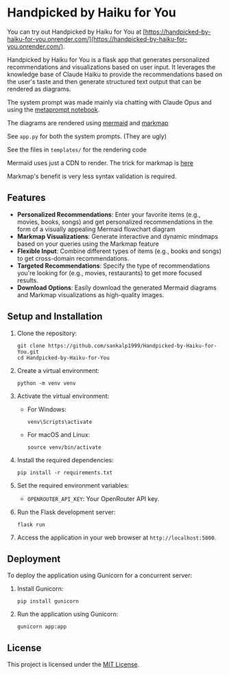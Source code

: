 # Handpicked by Haiku for You

You can try out Handpicked by Haiku for You at [https://handpicked-by-haiku-for-you.onrender.com/](https://handpicked-by-haiku-for-you.onrender.com/).


Handpicked by Haiku for You is a flask app that generates personalized recommendations and visualizations based on user input. It leverages the knowledge base of Claude Haiku to 
provide the recommendations based on the user's taste and then generate structured text output that can be rendered as diagrams.


The system prompt was made mainly via chatting with Claude Opus and using the [metaprompt notebook](https://colab.research.google.com/drive/1SoAajN8CBYTl79VyTwxtxncfCWlHlyy9).

The diagrams are rendered using [mermaid](https://mermaid.js.org/) and [markmap](https://markmap.js.org/)

See `app.py` for both the system prompts. (They are ugly)

See the files in `templates/` for the rendering code

Mermaid uses just a CDN to render. The trick for markmap is [here](https://markmap.js.org/api/modules/markmap_autoloader.html)

Markmap's benefit is very less syntax validation is required.


## Features

- **Personalized Recommendations**: Enter your favorite items (e.g., movies, books, songs) and get personalized recommendations in the form of a visually appealing Mermaid flowchart diagram
- **Markmap Visualizations**: Generate interactive and dynamic mindmaps based on your queries using the Markmap feature
- **Flexible Input**: Combine different types of items (e.g., books and songs) to get cross-domain recommendations.
- **Targeted Recommendations**: Specify the type of recommendations you're looking for (e.g., movies, restaurants) to get more focused results.
- **Download Options**: Easily download the generated Mermaid diagrams and Markmap visualizations as high-quality images.


## Setup and Installation

1. Clone the repository:
   ```
   git clone https://github.com/sankalp1999/Handpicked-by-Haiku-for-You.git
   cd Handpicked-by-Haiku-for-You
   ```

2. Create a virtual environment:
   ```
   python -m venv venv
   ```

3. Activate the virtual environment:
   - For Windows:
     ```
     venv\Scripts\activate
     ```
   - For macOS and Linux:
     ```
     source venv/bin/activate
     ```

4. Install the required dependencies:
   ```
   pip install -r requirements.txt
   ```

5. Set the required environment variables:
   - `OPENROUTER_API_KEY`: Your OpenRouter API key.

6. Run the Flask development server:
   ```
   flask run
   ```

7. Access the application in your web browser at `http://localhost:5000`.

## Deployment

To deploy the application using Gunicorn for a concurrent server:

1. Install Gunicorn:
   ```
   pip install gunicorn
   ```

2. Run the application using Gunicorn:
   ```
   gunicorn app:app
   ```



## License

This project is licensed under the [MIT License](LICENSE).